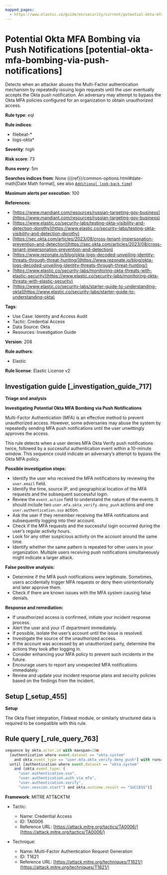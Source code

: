 ```yaml
---
mapped_pages:
  - https://www.elastic.co/guide/en/security/current/potential-okta-mfa-bombing-via-push-notifications.html
---
```


# Potential Okta MFA Bombing via Push Notifications [potential-okta-mfa-bombing-via-push-notifications]

Detects when an attacker abuses the Multi-Factor authentication mechanism by repeatedly issuing login requests until the user eventually accepts the Okta push notification. An adversary may attempt to bypass the Okta MFA policies configured for an organization to obtain unauthorized access.

**Rule type**: eql

**Rule indices**:

* filebeat-*
* logs-okta*

**Severity**: high

**Risk score**: 73

**Runs every**: 5m

**Searches indices from**: None ({{ref}}/common-options.html#date-math[Date Math format], see also [`Additional look-back time`](docs-content://solutions/security/detect-and-alert/create-detection-rule.md#rule-schedule))

**Maximum alerts per execution**: 100

**References**:

* [https://www.mandiant.com/resources/russian-targeting-gov-business](https://www.mandiant.com/resources/russian-targeting-gov-business)
* [https://www.elastic.co/security-labs/testing-okta-visibility-and-detection-dorothy](https://www.elastic.co/security-labs/testing-okta-visibility-and-detection-dorothy)
* [https://sec.okta.com/articles/2023/08/cross-tenant-impersonation-prevention-and-detection](https://sec.okta.com/articles/2023/08/cross-tenant-impersonation-prevention-and-detection)
* [https://www.rezonate.io/blog/okta-logs-decoded-unveiling-identity-threats-through-threat-hunting/](https://www.rezonate.io/blog/okta-logs-decoded-unveiling-identity-threats-through-threat-hunting/)
* [https://www.elastic.co/security-labs/monitoring-okta-threats-with-elastic-security](https://www.elastic.co/security-labs/monitoring-okta-threats-with-elastic-security)
* [https://www.elastic.co/security-labs/starter-guide-to-understanding-okta](https://www.elastic.co/security-labs/starter-guide-to-understanding-okta)

**Tags**:

* Use Case: Identity and Access Audit
* Tactic: Credential Access
* Data Source: Okta
* Resources: Investigation Guide

**Version**: 208

**Rule authors**:

* Elastic

**Rule license**: Elastic License v2

## Investigation guide [_investigation_guide_717]

**Triage and analysis**

**Investigating Potential Okta MFA Bombing via Push Notifications**

Multi-Factor Authentication (MFA) is an effective method to prevent unauthorized access. However, some adversaries may abuse the system by repeatedly sending MFA push notifications until the user unwittingly approves the access.

This rule detects when a user denies MFA Okta Verify push notifications twice, followed by a successful authentication event within a 10-minute window. This sequence could indicate an adversary’s attempt to bypass the Okta MFA policy.

**Possible investigation steps:**

* Identify the user who received the MFA notifications by reviewing the `user.email` field.
* Identify the time, source IP, and geographical location of the MFA requests and the subsequent successful login.
* Review the `event.action` field to understand the nature of the events. It should include two `user.mfa.okta_verify.deny_push` actions and one `user.authentication.sso` action.
* Ask the user if they remember receiving the MFA notifications and subsequently logging into their account.
* Check if the MFA requests and the successful login occurred during the user’s regular activity hours.
* Look for any other suspicious activity on the account around the same time.
* Identify whether the same pattern is repeated for other users in your organization. Multiple users receiving push notifications simultaneously might indicate a larger attack.

**False positive analysis:**

* Determine if the MFA push notifications were legitimate. Sometimes, users accidentally trigger MFA requests or deny them unintentionally and later approve them.
* Check if there are known issues with the MFA system causing false denials.

**Response and remediation:**

* If unauthorized access is confirmed, initiate your incident response process.
* Alert the user and your IT department immediately.
* If possible, isolate the user’s account until the issue is resolved.
* Investigate the source of the unauthorized access.
* If the account was accessed by an unauthorized party, determine the actions they took after logging in.
* Consider enhancing your MFA policy to prevent such incidents in the future.
* Encourage users to report any unexpected MFA notifications immediately.
* Review and update your incident response plans and security policies based on the findings from the incident.


## Setup [_setup_455]

**Setup**

The Okta Fleet integration, Filebeat module, or similarly structured data is required to be compatible with this rule.


## Rule query [_rule_query_763]

```js
sequence by okta.actor.id with maxspan=10m
  [authentication where event.dataset == "okta.system"
    and okta.event_type == "user.mfa.okta_verify.deny_push"] with runs=5
  until [authentication where event.dataset == "okta.system"
    and (okta.event_type: (
      "user.authentication.sso",
      "user.authentication.auth_via_mfa",
      "user.authentication.verify",
      "user.session.start") and okta.outcome.result == "SUCCESS")]
```

**Framework**: MITRE ATT&CKTM

* Tactic:

    * Name: Credential Access
    * ID: TA0006
    * Reference URL: [https://attack.mitre.org/tactics/TA0006/](https://attack.mitre.org/tactics/TA0006/)

* Technique:

    * Name: Multi-Factor Authentication Request Generation
    * ID: T1621
    * Reference URL: [https://attack.mitre.org/techniques/T1621/](https://attack.mitre.org/techniques/T1621/)



